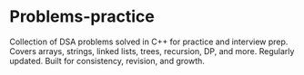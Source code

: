 # Problems-practice
Collection of DSA problems solved in C++ for practice and interview prep. Covers arrays, strings, linked lists, trees, recursion, DP, and more. Regularly updated. Built for consistency, revision, and growth.
